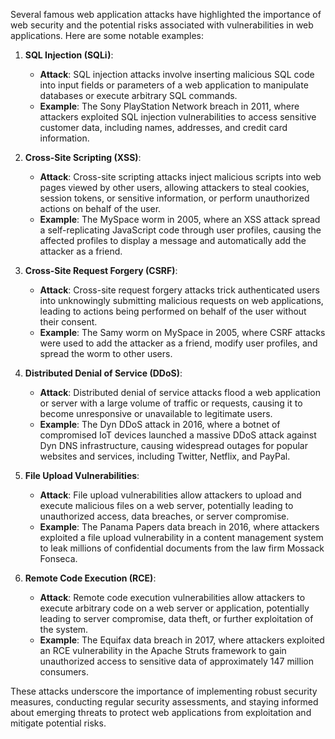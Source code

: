 Several famous web application attacks have highlighted the importance of web security and the potential risks associated with vulnerabilities in web applications. Here are some notable examples:

1. **SQL Injection (SQLi)**:

   - **Attack**: SQL injection attacks involve inserting malicious SQL code into input fields or parameters of a web application to manipulate databases or execute arbitrary SQL commands.
   - **Example**: The Sony PlayStation Network breach in 2011, where attackers exploited SQL injection vulnerabilities to access sensitive customer data, including names, addresses, and credit card information.

2. **Cross-Site Scripting (XSS)**:

   - **Attack**: Cross-site scripting attacks inject malicious scripts into web pages viewed by other users, allowing attackers to steal cookies, session tokens, or sensitive information, or perform unauthorized actions on behalf of the user.
   - **Example**: The MySpace worm in 2005, where an XSS attack spread a self-replicating JavaScript code through user profiles, causing the affected profiles to display a message and automatically add the attacker as a friend.

3. **Cross-Site Request Forgery (CSRF)**:

   - **Attack**: Cross-site request forgery attacks trick authenticated users into unknowingly submitting malicious requests on web applications, leading to actions being performed on behalf of the user without their consent.
   - **Example**: The Samy worm on MySpace in 2005, where CSRF attacks were used to add the attacker as a friend, modify user profiles, and spread the worm to other users.

4. **Distributed Denial of Service (DDoS)**:

   - **Attack**: Distributed denial of service attacks flood a web application or server with a large volume of traffic or requests, causing it to become unresponsive or unavailable to legitimate users.
   - **Example**: The Dyn DDoS attack in 2016, where a botnet of compromised IoT devices launched a massive DDoS attack against Dyn DNS infrastructure, causing widespread outages for popular websites and services, including Twitter, Netflix, and PayPal.

5. **File Upload Vulnerabilities**:

   - **Attack**: File upload vulnerabilities allow attackers to upload and execute malicious files on a web server, potentially leading to unauthorized access, data breaches, or server compromise.
   - **Example**: The Panama Papers data breach in 2016, where attackers exploited a file upload vulnerability in a content management system to leak millions of confidential documents from the law firm Mossack Fonseca.

6. **Remote Code Execution (RCE)**:
   - **Attack**: Remote code execution vulnerabilities allow attackers to execute arbitrary code on a web server or application, potentially leading to server compromise, data theft, or further exploitation of the system.
   - **Example**: The Equifax data breach in 2017, where attackers exploited an RCE vulnerability in the Apache Struts framework to gain unauthorized access to sensitive data of approximately 147 million consumers.

These attacks underscore the importance of implementing robust security measures, conducting regular security assessments, and staying informed about emerging threats to protect web applications from exploitation and mitigate potential risks.
